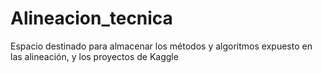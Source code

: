 # Alineacion_tecnica
Espacio destinado para almacenar los métodos y algoritmos expuesto en las alineación, y los proyectos de Kaggle

